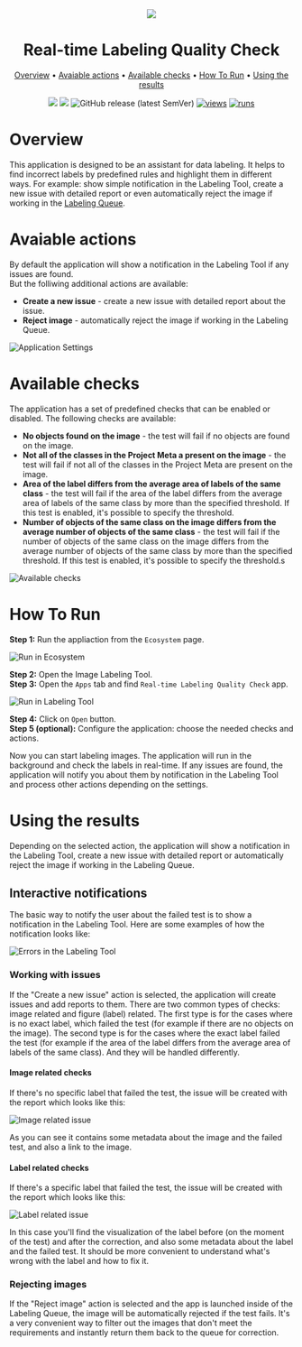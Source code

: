 <div align="center" markdown>
<img src="https://github.com/user-attachments/assets/1f2782b2-7eda-43fa-8368-af794f0782ee"/>  

# Real-time Labeling Quality Check

<p align="center">
  <a href="#Overview">Overview</a> •
  <a href="#Avaiable actions">Avaiable actions</a> •
  <a href="#Available checks">Available checks</a> •
  <a href="#How-To-Run">How To Run</a> •
  <a href="#Using the results">Using the results</a>
</p>

[![](https://img.shields.io/badge/supervisely-ecosystem-brightgreen)](https://ecosystem.supervise.ly/apps/supervisely-ecosystem/real-time-labeling-quality-check)
[![](https://img.shields.io/badge/slack-chat-green.svg?logo=slack)](https://supervise.ly/slack)
![GitHub release (latest SemVer)](https://img.shields.io/github/v/release/supervisely-ecosystem/real-time-labeling-quality-check)
[![views](https://app.supervise.ly/img/badges/views/supervisely-ecosystem/real-time-labeling-quality-check.png)](https://supervise.ly)
[![runs](https://app.supervise.ly/img/badges/runs/supervisely-ecosystem/real-time-labeling-quality-check.png)](https://supervise.ly)

</div>

# Overview
This application is designed to be an assistant for data labeling. It helps to find incorrect labels by predefined rules and highlight them in different ways. For example: show simple notification in the Labeling Tool, create a new issue with detailed report or even automatically reject the image if working in the [Labeling Queue](https://supervisely.com/blog/labeling-queues/).<br>

# Avaiable actions
By default the application will show a notification in the Labeling Tool if any issues are found.<br>
But the folliwing additional actions are available:<br>

- **Create a new issue** - create a new issue with detailed report about the issue.
- **Reject image** - automatically reject the image if working in the Labeling Queue.

![Application Settings](https://github.com/user-attachments/assets/20c20b9c-1460-4a64-8c42-03eaa029a9a5)

# Available checks
The application has a set of predefined checks that can be enabled or disabled. The following checks are available:<br>

- **No objects found on the image** - the test will fail if no objects are found on the image.
- **Not all of the classes in the Project Meta a present on the image** - the test will fail if not all of the classes in the Project Meta are present on the image.
- **Area of the label differs from the average area of labels of the same class** - the test will fail if the area of the label differs from the average area of labels of the same class by more than the specified threshold. If this test is enabled, it's possible to specify the threshold.
- **Number of objects of the same class on the image differs from the average number of objects of the same class** - the test will fail if the number of objects of the same class on the image differs from the average number of objects of the same class by more than the specified threshold. If this test is enabled, it's possible to specify the threshold.s

![Available checks](https://github.com/user-attachments/assets/822835d8-2650-434a-8d94-0da7fe9b9e3e)

# How To Run
**Step 1:** Run the appliaction from the `Ecosystem` page.<br>

![Run in Ecosystem](https://github.com/user-attachments/assets/1ad6d7fe-fcd2-4fdc-b45c-fc0d6bd870d7)

**Step 2:** Open the Image Labeling Tool.<br>
**Step 3:** Open the `Apps` tab and find `Real-time Labeling Quality Check` app.<br>

![Run in Labeling Tool](https://github.com/user-attachments/assets/6ca1cd7d-c2e5-4d6b-bc16-99d345786a1e)

**Step 4:** Click on `Open` button.<br>
**Step 5 (optional):** Configure the application: choose the needed checks and actions.<br>

Now you can start labeling images. The application will run in the background and check the labels in real-time. If any issues are found, the application will notify you about them by notification in the Labeling Tool and process other actions depending on the settings.

# Using the results
Depending on the selected action, the application will show a notification in the Labeling Tool, create a new issue with detailed report or automatically reject the image if working in the Labeling Queue.

## Interactive notifications
The basic way to notify the user about the failed test is to show a notification in the Labeling Tool. Here are some examples of how the notification looks like:

![Errors in the Labeling Tool](https://github.com/user-attachments/assets/2434571b-15c9-4483-8c14-091cd1b49c14)

### Working with issues
If the "Create a new issue" action is selected, the application will create issues and add reports to them. There are two common types of checks: image related and figure (label) related. The first type is for the cases where is no exact label, which failed the test (for example if there are no objects on the image). The second type is for the cases where the exact label failed the test (for example if the area of the label differs from the average area of labels of the same class). And they will be handled differently.

#### Image related checks
If there's no specific label that failed the test, the issue will be created with the report which looks like this:

![Image related issue](https://github.com/user-attachments/assets/a8398abf-1a75-4c3e-a6f2-070b2aa3bad1)

As you can see it contains some metadata about the image and the failed test, and also a link to the image.

#### Label related checks
If there's a specific label that failed the test, the issue will be created with the report which looks like this:

![Label related issue](https://github.com/user-attachments/assets/342c0340-7585-47a9-9c56-f3ac132b81fd)

In this case you'll find the visualization of the label before (on the moment of the test) and after the correction, and also some metadata about the label and the failed test. It should be more convenient to understand what's wrong with the label and how to fix it.

### Rejecting images
If the "Reject image" action is selected and the app is launched inside of the Labeling Queue, the image will be automatically rejected if the test fails. It's a very convenient way to filter out the images that don't meet the requirements and instantly return them back to the queue for correction.